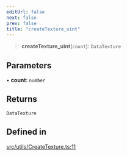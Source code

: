```yaml
---
editUrl: false
next: false
prev: false
title: "createTexture_uint"
---
```


> **createTexture\_uint**(`count`): `DataTexture`

## Parameters

• **count**: `number`

## Returns

`DataTexture`

## Defined in

[src/utils/CreateTexture.ts:11](https://github.com/agargaro/instanced-mesh/blob/5ad9666a0beaed1f0631823bef7928480c66048b/src/utils/CreateTexture.ts#L11)

